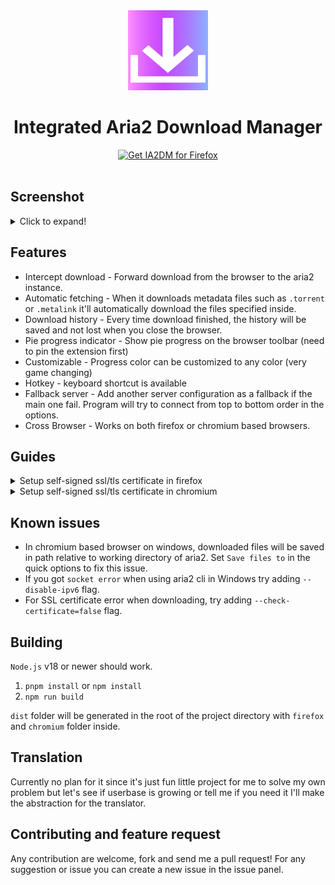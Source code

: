 <div align="center">
  <img src="./public/images/icon.png" alt="logo">
  <h1>Integrated Aria2 Download Manager</h1>
  <a href="https://addons.mozilla.org/firefox/addon/ia2dm/"><img height="60" src="https://blog.mozilla.org/addons/files/2020/04/get-the-addon-fx-apr-2020.svg" alt="Get IA2DM for Firefox" /></a>
</div>
<br>

## Screenshot

<details>
  <summary>Click to expand!</summary>
  <br>

![Popup 1](./misc/popup.png) ![Popup 2](./misc/popup2.png)
![Error](./misc/download_error.png) ![Complete](./misc/download_complete.png)
![options](./misc/options.png)

</details>

## Features

- Intercept download - Forward download from the browser to the aria2 instance.
- Automatic fetching - When it downloads metadata files such as `.torrent` or
  `.metalink` it'll automatically download the files specified inside.
- Download history - Every time download finished, the history will be saved and
  not lost when you close the browser.
- Pie progress indicator - Show pie progress on the browser toolbar (need to pin
  the extension first)
- Customizable - Progress color can be customized to any color (very game
  changing)
- Hotkey - keyboard shortcut is available
- Fallback server - Add another server configuration as a fallback if the main
  one fail. Program will try to connect from top to bottom order in the options.
- Cross Browser - Works on both firefox or chromium based browsers.

## Guides

<details>
  <summary>Setup self-signed ssl/tls certificate in firefox</summary>
  <br>

1. Run `genssl.sh` script in the `scripts` folder to generate certificates.
2. Add `root-ca.pem` to Authorities in certificate manager (search for "view
   certificates" in the firefox settings) and check
   `This certificate can identify website` when importing
3. If still not work, try disabling
   `security.certerrors.mitm.auto_enable_enterprise_roots` and
   `security.enterprise_roots.enabled` in `about:config`
4. Finally run
   `aria2c --enable-rpc --rpc-secret=topsecret --rpc-certificate=server.p12 --rpc-secure`

</details>

<details>
  <summary>Setup self-signed ssl/tls certificate in chromium</summary>
  <br>

1. Run `genssl.sh` script in the `scripts` folder to generate certificates.
2. Add `root-ca.pem` to Authorities tab in Manage certificates (search for
   "manage certificates" in the search bar) and check
   `Trust this certificate for identifying websites` when importing
3. Finally run
   `aria2c --enable-rpc --rpc-secret=topsecret --rpc-certificate=server.p12 --rpc-secure`

</details>

## Known issues

- In chromium based browser on windows, downloaded files will be saved in path
  relative to working directory of aria2. Set `Save files to` in the quick
  options to fix this issue.
- If you got `socket error` when using aria2 cli in Windows try adding
  `--disable-ipv6` flag.
- For SSL certificate error when downloading, try adding
  `--check-certificate=false` flag.

## Building

`Node.js` v18 or newer should work.

1. `pnpm install` or `npm install`
2. `npm run build`

`dist` folder will be generated in the root of the project directory with
`firefox` and `chromium` folder inside.

## Translation

Currently no plan for it since it's just fun little project for me to solve my
own problem but let's see if userbase is growing or tell me if you need it I'll
make the abstraction for the translator.

## Contributing and feature request

Any contribution are welcome, fork and send me a pull request! For any
suggestion or issue you can create a new issue in the issue panel.

